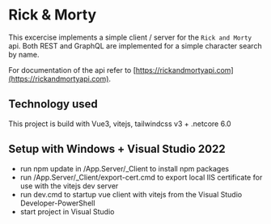 # Rick & Morty

This excercise implements a simple client / server for the `Rick and Morty` api. Both REST and GraphQL are implemented for a simple character search by name.

For documentation of the api refer to [https://rickandmortyapi.com](https://rickandmortyapi.com).

## Technology used

This project is build with Vue3, vitejs, tailwindcss v3 + .netcore 6.0

## Setup with Windows + Visual Studio 2022

- run npm update in /App.Server/_Client to install npm packages
- run /App.Server/_Client/export-cert.cmd to export local IIS certificate for use with the vitejs dev server
- run dev.cmd to startup vue client with vitejs from the Visual Studio Developer-PowerShell
- start project in Visual Studio
